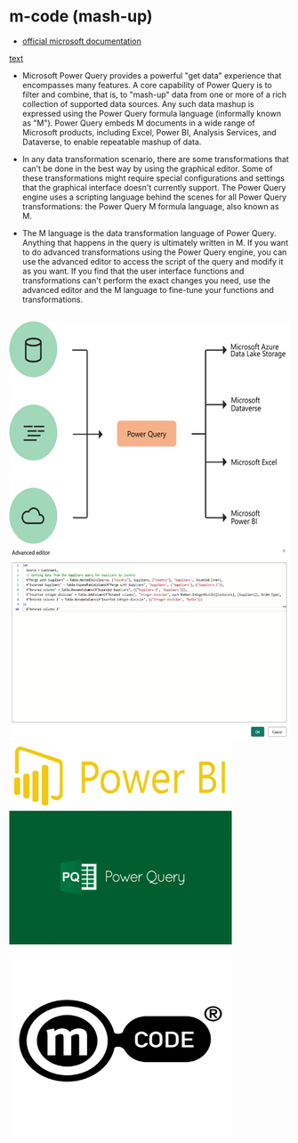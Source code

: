 # m-code (mash-up)
* [official microsoft documentation](https://learn.microsoft.com/en-us/power-query/)

[text](public/ref/)

* Microsoft Power Query provides a powerful "get data" experience that encompasses many features. A core capability of Power Query is to filter and combine, that is, to "mash-up" data from one or more of a rich collection of supported data sources. Any such data mashup is expressed using the Power Query formula language (informally known as "M"). Power Query embeds M documents in a wide range of Microsoft products, including Excel, Power BI, Analysis Services, and Dataverse, to enable repeatable mashup of data.

* In any data transformation scenario, there are some transformations that can't be done in the best way by using the graphical editor. Some of these transformations might require special configurations and settings that the graphical interface doesn't currently support. The Power Query engine uses a scripting language behind the scenes for all Power Query transformations: the Power Query M formula language, also known as M.

* The M language is the data transformation language of Power Query. Anything that happens in the query is ultimately written in M. If you want to do advanced transformations using the Power Query engine, you can use the advanced editor to access the script of the query and modify it as you want. If you find that the user interface functions and transformations can't perform the exact changes you need, use the advanced editor and the M language to fine-tune your functions and transformations.

<br><img src="./public/what-is-pq.png"      width="600" height="400">
<br><img src="./public/advanced-editor.png" width="600" height="350">
<br><img src="./public/power-bi.png"        width="400" height="120">
<br><img src="./public/power-query.png"     width="400" height="240">
<br><img src="./public/m-code.png"          width="400" height="340">

